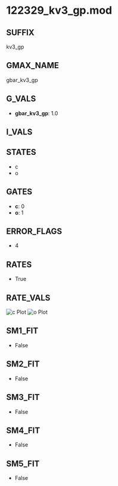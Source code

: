 # 122329_kv3_gp.mod

## SUFFIX

kv3_gp

## GMAX_NAME

gbar_kv3_gp

## G_VALS

- **gbar_kv3_gp**: 1.0

## I_VALS


## STATES

- c
- o

## GATES

- **c**: 0
- **o**: 1

## ERROR_FLAGS

- 4

## RATES

- True

## RATE_VALS

![c Plot](/Users/pbozelos/Dropbox/icg-Chai-Panos/supermodels/output_markdown_files/K/122329_kv3_gp.mod/images/c.png)
![o Plot](/Users/pbozelos/Dropbox/icg-Chai-Panos/supermodels/output_markdown_files/K/122329_kv3_gp.mod/images/o.png)

## SM1_FIT

- False

## SM2_FIT

- False

## SM3_FIT

- False

## SM4_FIT

- False

## SM5_FIT

- False

